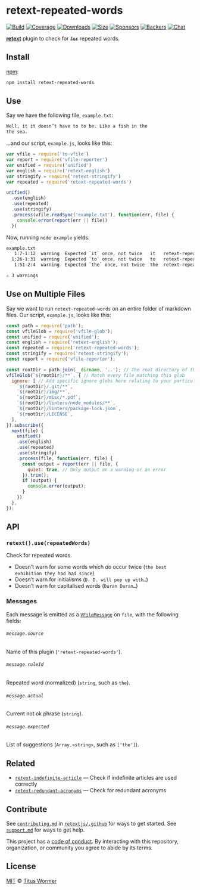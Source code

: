 # retext-repeated-words

[![Build][build-badge]][build]
[![Coverage][coverage-badge]][coverage]
[![Downloads][downloads-badge]][downloads]
[![Size][size-badge]][size]
[![Sponsors][sponsors-badge]][collective]
[![Backers][backers-badge]][collective]
[![Chat][chat-badge]][chat]

[**retext**][retext] plugin to check for ~~`for`~~ repeated words.

## Install

[npm][]:

```sh
npm install retext-repeated-words
```

## Use

Say we have the following file, `example.txt`:

```txt
Well, it it doesn’t have to to be. Like a fish in the
the sea.
```

…and our script, `example.js`, looks like this:

```js
var vfile = require('to-vfile')
var report = require('vfile-reporter')
var unified = require('unified')
var english = require('retext-english')
var stringify = require('retext-stringify')
var repeated = require('retext-repeated-words')

unified()
  .use(english)
  .use(repeated)
  .use(stringify)
  .process(vfile.readSync('example.txt'), function(err, file) {
    console.error(report(err || file))
  })
```

Now, running `node example` yields:

```txt
example.txt
   1:7-1:12  warning  Expected `it` once, not twice   it   retext-repeated-words
  1:26-1:31  warning  Expected `to` once, not twice   to   retext-repeated-words
   1:51-2:4  warning  Expected `the` once, not twice  the  retext-repeated-words

⚠ 3 warnings
```

## Use on Multiple Files

Say we want to run `retext-repeated-words` on an entire folder of markdown
files. Our script, `example.js`, looks like this:

```js
const path = require('path');
const vfileGlob = require('vfile-glob');
const unified = require('unified');
const english = require('retext-english');
const repeated = require('retext-repeated-words');
const stringify = require('retext-stringify');
const report = require('vfile-reporter');

const rootDir = path.join(__dirname, '..'); // The root directory of the project
vfileGlob(`${rootDir}/**`, { // Match every file matching this glob
  ignore: [ // Add specific ignore globs here relating to your particular directory structure
    `${rootDir}/.git/**`,
    `${rootDir}/img/**`,
    `${rootDir}/misc/*.pdf`,
    `${rootDir}/linters/node_modules/**`,
    `${rootDir}/linters/package-lock.json`,
    `${rootDir}/LICENSE`,
  ],
}).subscribe({
  next(file) {
    unified()
    .use(english)
    .use(repeated)
    .use(stringify)
    .process(file, function(err, file) {
      const output = report(err || file, {
        quiet: true, // Only output on a warning or an error
      }).trim();
      if (output) {
        console.error(output);
      }
    })
  },
});
```

## API

### `retext().use(repeatedWords)`

Check for repeated words.

*   Doesn’t warn for some words which *do* occur twice (`the best exhibition
    they had had since`)
*   Doesn’t warn for initialisms (`D. D. will pop up with…`)
*   Doesn’t warn for capitalised words (`Duran Duran…`)

### Messages

Each message is emitted as a [`VFileMessage`][message] on `file`, with the
following fields:

###### `message.source`

Name of this plugin (`'retext-repeated-words'`).

###### `message.ruleId`

Repeated word (normalized) (`string`, such as `the`).

###### `message.actual`

Current not ok phrase (`string`).

###### `message.expected`

List of suggestions (`Array.<string>`, such as `['the']`).

## Related

*   [`retext-indefinite-article`](https://github.com/retextjs/retext-indefinite-article)
    — Check if indefinite articles are used correctly
*   [`retext-redundant-acronyms`](https://github.com/retextjs/retext-redundant-acronyms)
    — Check for redundant acronyms

## Contribute

See [`contributing.md`][contributing] in [`retextjs/.github`][health] for ways
to get started.
See [`support.md`][support] for ways to get help.

This project has a [code of conduct][coc].
By interacting with this repository, organization, or community you agree to
abide by its terms.

## License

[MIT][license] © [Titus Wormer][author]

<!-- Definitions -->

[build-badge]: https://img.shields.io/travis/retextjs/retext-repeated-words.svg

[build]: https://travis-ci.org/retextjs/retext-repeated-words

[coverage-badge]: https://img.shields.io/codecov/c/github/retextjs/retext-repeated-words.svg

[coverage]: https://codecov.io/github/retextjs/retext-repeated-words

[downloads-badge]: https://img.shields.io/npm/dm/retext-repeated-words.svg

[downloads]: https://www.npmjs.com/package/retext-repeated-words

[size-badge]: https://img.shields.io/bundlephobia/minzip/retext-repeated-words.svg

[size]: https://bundlephobia.com/result?p=retext-repeated-words

[sponsors-badge]: https://opencollective.com/unified/sponsors/badge.svg

[backers-badge]: https://opencollective.com/unified/backers/badge.svg

[collective]: https://opencollective.com/unified

[chat-badge]: https://img.shields.io/badge/chat-spectrum-7b16ff.svg

[chat]: https://spectrum.chat/unified/retext

[npm]: https://docs.npmjs.com/cli/install

[health]: https://github.com/retextjs/.github

[contributing]: https://github.com/retextjs/.github/blob/HEAD/contributing.md

[support]: https://github.com/retextjs/.github/blob/HEAD/support.md

[coc]: https://github.com/retextjs/.github/blob/HEAD/code-of-conduct.md

[license]: license

[author]: https://wooorm.com

[retext]: https://github.com/retextjs/retext

[message]: https://github.com/vfile/vfile-message
